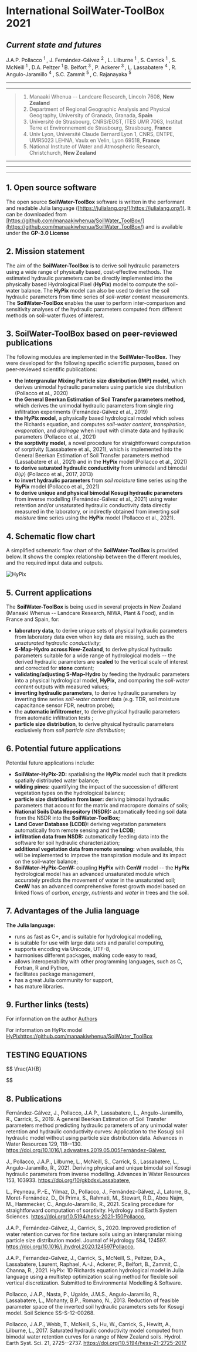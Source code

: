 <!-- MathJax -->

<script id="MathJax-script" async src="https://cdn.jsdelivr.net/npm/mathjax@3/es5/tex-mml-chtml.js"></script>

# International SoilWater-ToolBox 2021

## *Current state and futures*

J.A.P. Pollacco <sup> 1 </sup>, J. Fernández-Gálvez  <sup> 2 </sup>, L. Lilburne <sup> 1  </sup>, S. Carrick  <sup> 1  </sup>, S. McNeill  <sup> 1  </sup>, D.A. Peltzer <sup> 1  </sup> B. Belfort <sup> 3  </sup>, P. Ackerer<sup> 3  </sup>, L. Lassabatere <sup> 4  </sup>, R. Angulo-Jaramillo <sup> 4  </sup>, S.C. Zammit <sup> 5  </sup>, C. Rajanayaka <sup> 5  </sup>

---

---

> 1. Manaaki Whenua -- Landcare Research, Lincoln 7608, **New Zealand**
> 2. Department of Regional Geographic Analysis and Physical Geography, University of Granada, Granada, **Spain**
> 3. Université de Strasbourg, CNRS/EOST, ITES UMR 7063, Institut Terre et Environnement de Strasbourg, Strasbourg, **France**
> 4. Univ Lyon, Université Claude Bernard Lyon 1, CNRS, ENTPE, UMR5023 LEHNA, Vaulx en Velin, Lyon 69518, **France**
> 5. National Institute of Water and Atmospheric Research, Christchurch, **New Zealand**

---

---

---

## 1. Open source software

The open source **SoilWater-ToolBox** software is written in the performant and readable Julia language ([https://julialang.org/](https://julialang.org/)). It can be downloaded from [https://github.com/manaakiwhenua/SoilWater_ToolBox/](https://github.com/manaakiwhenua/SoilWater_ToolBox/) and is available under the **GP-3.0 License**

## 2. Mission statement

The aim of the **SoilWater-ToolBox** is to derive soil hydraulic parameters using a wide range of physically based, cost-effective methods. The estimated hydraulic parameters can be directly implemented into the physically based Hydrological Pixel (**HyPix**) model to compute the soil-water balance. The **HyPix** model can also be used to derive the soil hydraulic parameters from time series of *soil-water content* measurements. The **SoilWater-ToolBox** enables the user to perform inter-comparison and sensitivity analyses of the hydraulic parameters computed from different methods on soil-water fluxes of interest.

## 3.  SoilWater-ToolBox based on peer-reviewed publications

The following modules are implemented in the **SoilWater-ToolBox.** They were developed for the following specific scientific purposes, based on peer-reviewed scientific publications:

- **the Intergranular Mixing Particle size distribution (IMP) model,** which derives unimodal hydraulic parameters using particle size distribution (Pollacco et al., 2020)
- **the General Beerkan Estimation of Soil Transfer parameters method,** which derives the unimodal hydraulic parameters from single ring infiltration experiments (Fernández-Gálvez et al., 2019)
- **the HyPix model,** a physically based hydrological model which solves the Richards equation, and computes *soil-water content*, *transpiration*, *evaporation*, and *drainage* when input with climate data and hydraulic parameters (Pollacco et al., 2021)
- **the sorptivity model,** a novel procedure for straightforward computation of sorptivity (Lassabatere et al., 2021), which is implemented into the General Beerkan Estimation of Soil Transfer parameters method (Lassabatere et al., 2021) and in the **HyPix** model (Pollacco et al., 2021)
- **to derive saturated hydraulic conductivity** from unimodal and bimodal *θ*(*ψ*) (Pollacco et al., 2017, 2013)
- **to invert hydraulic parameters** from *soil moisture* time series using the **HyPix** model (Pollacco et al., 2021)
- **to derive unique and physical bimodal Kosugi hydraulic parameters** from inverse modelling (Fernández-Gálvez et al., 2021) using water retention and/or unsaturated hydraulic conductivity data directly measured in the laboratory, or indirectly obtained from inverting *soil moisture* time series using the **HyPix** model (Pollacco et al., 2021).

## 4.  Schematic flow chart

A simplified schematic flow chart of the **SoilWater-ToolBox** is provided below. It shows the complex relationship between the different modules, and the required input data and outputs.

![HyPix](https://manaakiwhenua.github.io/SoilWater_ToolBox/FIGURE/SoilWater-ToolBox-FlowChart.bmp "SoilWater-ToolBox Flowchart")

## 5.  Current applications

The **SoilWater-ToolBox** is being used in several projects in New Zealand (Manaaki Whenua -- Landcare Research, NIWA, Plant & Food), and in France and Spain, for:

- **laboratory data**, to derive unique sets of physical hydraulic parameters from laboratory data even when key data are missing, such as the *unsaturated hydraulic conductivity*;
- **S-Map-Hydro** **across New-Zealand**, to derive physical hydraulic parameters suitable for a wide range of hydrological models -- the derived hydraulic parameters are **scaled** to the vertical scale of interest and corrected for **stone** content;
- **validating/adjusting S-Map-Hydro** by feeding the hydraulic parameters into a physical hydrological model, **HyPix,** and comparing the *soil-water content* outputs with measured values;
- **inverting hydraulic parameters**, to derive hydraulic parameters by inverting time series *soil-water content* data (e.g. TDR, soil moisture capacitance sensor FDR, neutron probe);
- the **automatic infiltrometer**, to derive physical hydraulic parameters from automatic infiltration tests ;
- **particle size distribution**, to derive physical hydraulic parameters exclusively from *soil particle size distribution*;

## 6.  Potential future applications

Potential future applications include:

- **SoilWater-HyPix-2D:** spatialising the **HyPix** model such that it predicts spatially distributed water balance;
- **wilding pines:** quantifying the impact of the succession of different vegetation types on the hydrological balance;
- **particle size distribution from laser:** deriving bimodal hydraulic parameters that account for the matrix and macropore domains of soils;
- **National Soils Data Repository (NSDR):** automatically feeding soil data from the NSDR into the **SoilWater-ToolBox;**
- **Land Cover Database (LCDB):** deriving vegetation parameters automatically from remote sensing and the **LCDB;**
- **infiltration data from NSDR:** automatically feeding data into the software for soil hydraulic characterization;
- **additional vegetation data from remote sensing:** when available, this will be implemented to improve the transpiration module and its impact on the soil-water balance;
- **SoilWater-HyPix-CenW:** coupling **HyPix** with **CenW** model -- the **HyPix** hydrological model has an advanced unsaturated module which accurately predicts the movement of water in the unsaturated soil; **CenW** has an advanced comprehensive forest growth model based on linked flows of *carbon*, *energy*, *nutrients* and *water* in trees and the soil.

## 7.  Advantages of the Julia language

**The Julia language:**

- runs as fast as C+, and is suitable for hydrological modelling,
- is suitable for use with large data sets and parallel computing,
- supports encoding via Unicode, UTF-8,
- harmonises different packages, making code easy to read,
- allows interoperability with other programming languages, such as C, Fortran, R and Python,
- facilitates package management,
- has a great Julia community for support,
- has mature libraries.

## 9. Further links (tests)

For information on the author [Authors](https://manaakiwhenua.github.io/SoilWater_ToolBox/Authors)

For information on HyPix model [HyPixhttps://github.com/manaakiwhenua/SoilWater_ToolBox](https://manaakiwhenua.github.io/SoilWater_ToolBox/HYPIX/HyPix_Introducing)

## TESTING EQUATIONS

$$
\frac{A}{B}

$$

## 8.  Publications

Fernández-Gálvez, J., Pollacco, J.A.P., Lassabatere, L., Angulo-Jaramillo, R., Carrick, S., 2019. A general Beerkan Estimation of Soil Transfer parameters method predicting hydraulic parameters of any unimodal water retention and hydraulic conductivity curves: Application to the Kosugi soil hydraulic model without using particle size distribution data. Advances in Water Resources 129, 118--130. https://doi.org/10.1016/j.advwatres.2019.05.005Fernández-Gálvez,

J., Pollacco, J.A.P., Lilburne, L., McNeill, S., Carrick, S., Lassabatere, L., Angulo-Jaramillo, R., 2021. Deriving physical and unique bimodal soil Kosugi hydraulic parameters from inverse modelling. Advances in Water Resources 153, 103933. https://doi.org/10/gkbdsxLassabatere,

L., Peyneau, P.-E., Yilmaz, D., Pollacco, J., Fernández-Gálvez, J., Latorre, B., Moret-Fernández, D., Di Prima, S., Rahmati, M., Stewart, R.D., Abou Najm, M., Hammecker, C., Angulo-Jaramillo, R., 2021. Scaling procedure for straightforward computation of sorptivity. Hydrology and Earth System Sciences. https://doi.org/10.5194/hess-2021-150Pollacco,

J.A.P., Fernández-Gálvez, J., Carrick, S., 2020. Improved prediction of water retention curves for fine texture soils using an intergranular mixing particle size distribution model. Journal of Hydrology 584, 124597. https://doi.org/10.1016/j.jhydrol.2020.124597Pollacco,

J.A.P., Fernandez-Galvez, J., Carrick, S., McNeill, S., Peltzer, D.A., Lassabatere, Laurent, Raphael, A.-J., Ackerer, P., Belfort, B., Zammit, C., Channa, R., 2021. HyPix: 1D Richards equation hydrological model in Julia language using a multistep optimization scaling method for flexible soil vertical discretization. Submitted to Environmental Modelling & Software.

Pollacco, J.A.P., Nasta, P., Ugalde, J.M.S., Angulo-Jaramillo, R., Lassabatere, L., Mohanty, B.P., Romano, N., 2013. Reduction of feasible parameter space of the inverted soil hydraulic parameters sets for Kosugi model. Soil Science SS-S-12-00268.

Pollacco, J.A.P., Webb, T., McNeill, S., Hu, W., Carrick, S., Hewitt, A., Lilburne, L., 2017. Saturated hydraulic conductivity model computed from bimodal water retention curves for a range of New Zealand soils. Hydrol. Earth Syst. Sci. 21, 2725--2737. https://doi.org/10.5194/hess-21-2725-2017
